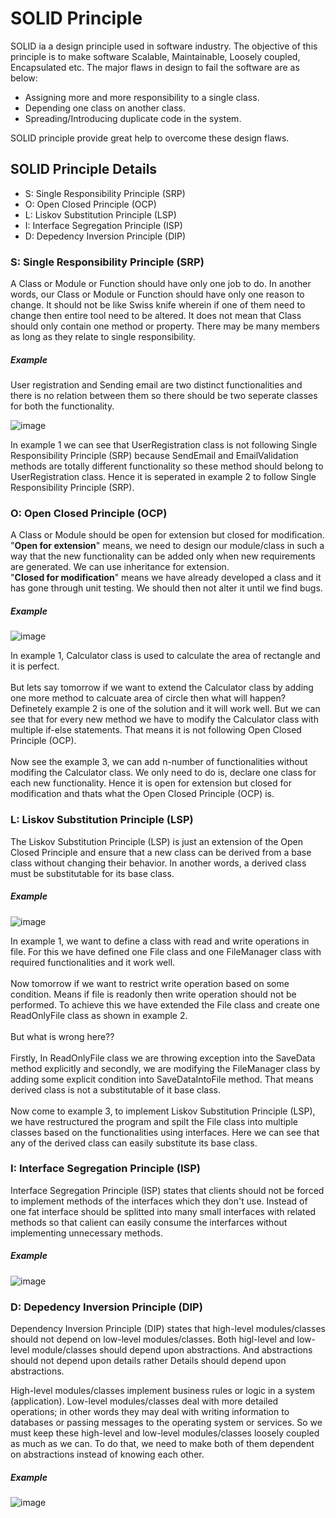 # SOLID Principle
SOLID ia a design principle used in software industry. The objective of this principle is to make software Scalable, Maintainable, Loosely coupled, Encapsulated etc.
The major flaws in design to fail the software are as below:
- Assigning more and more responsibility to a single class.
- Depending one class on another class.
- Spreading/Introducing duplicate code in the system.

SOLID principle provide great help to overcome these design flaws.

## SOLID Principle Details

- S: Single Responsibility Principle (SRP)
- O: Open Closed Principle (OCP)
- L: Liskov Substitution Principle (LSP)
- I: Interface Segregation Principle (ISP)
- D: Depedency Inversion Principle (DIP)

### S: Single Responsibility Principle (SRP)
A Class or Module or Function should have only one job to do. In another words, our Class or Module or Function should have only one reason to change. 
It should not be like Swiss knife wherein if one of them need to change then entire tool need to be altered. It does not mean that Class should only contain one method or property. There may be many members as long as they relate to single responsibility.
##### Example
User registration and Sending email are two distinct functionalities and there is no relation between them so there should be two seperate classes for both the functionality.

![image](https://user-images.githubusercontent.com/84455469/137142137-7a2e2a4e-ec18-4b55-b283-02995f984a34.png)

In example 1 we can see that UserRegistration class is not following Single Responsibility Principle (SRP) because SendEmail and EmailValidation methods are totally different functionality so these method should belong to UserRegistration class. Hence it is seperated in example 2 to follow Single Responsibility Principle (SRP).

### O: Open Closed Principle (OCP)
A Class or Module should be open for extension but closed for modification.<br/>
"<b>Open for extension</b>" means, we need to design our module/class in such a way that the new functionality can be added only when new requirements are generated. We can use inheritance for extension.<br/>
"<b>Closed for modification</b>" means we have already developed a class and it has gone through unit testing. We should then not alter it until we find bugs.

##### Example

![image](https://user-images.githubusercontent.com/84455469/137136281-c9998e16-aaae-493f-bc96-8e94cd2afecb.png)

In example 1, Calculator class is used to calculate the area of rectangle and it is perfect. <br/><br/>
But lets say tomorrow if we want to extend the Calculator class by adding one more method to calcuate area of circle then what will happen? Definetely example 2 is one of the solution and it will work well. But we can see that for every new method we have to modify the Calculator class with multiple if-else statements. That means it is not following Open Closed Principle (OCP).<br/><br/>
Now see the example 3, we can add n-number of functionalities without modifing the Calculator class. We only need to do is, declare one class for each new functionality. Hence it is open for extension but closed for modification and thats what the Open Closed Principle (OCP) is.

### L: Liskov Substitution Principle (LSP)
The Liskov Substitution Principle (LSP) is just an extension of the Open Closed Principle and ensure that a new class can be derived from a base class without changing their behavior. In another words, a derived class must be substitutable for its base class.

##### Example

![image](https://user-images.githubusercontent.com/84455469/137278862-afb355ce-f10b-4820-8ebb-9c0c84a94fe4.png)

In example 1, we want to define a class with read and write operations in file. For this we have defined one File class and one FileManager class with required functionalities and it work well.<br/><br/>
Now tomorrow if we want to restrict write operation based on some condition. Means if file is readonly then write operation should not be performed. 
To achieve this we have extended the File class and create one ReadOnlyFile class as shown in example 2. <br/><br/>But what is wrong here?? <br/><br/>Firstly, In ReadOnlyFile class we are throwing exception into the SaveData method explicitly and secondly, we are modifying the FileManager class by adding some explicit condition into SaveDataIntoFile method. That means derived class is not a substitutable of it base class.<br/><br/>
Now come to example 3, to implement Liskov Substitution Principle (LSP), we have restructured the program and spilt the File class into multiple classes based on the functionalities using interfaces. Here we can see that any of the derived class can easily substitute its base class. 

### I: Interface Segregation Principle (ISP)
Interface Segregation Principle (ISP) states that clients should not be forced to implement methods of the interfaces which they don't use. Instead of one fat interface should be splitted into many small interfaces with related methods so that calient can easily consume the interfarces without implementing unnecessary methods.

##### Example
![image](https://user-images.githubusercontent.com/84455469/137495730-cf3bae7a-4d72-40ab-b011-0dab8bd9c67f.png)

### D: Depedency Inversion Principle (DIP)
Dependency Inversion Principle (DIP) states that high-level modules/classes should not depend on low-level modules/classes. 
Both higl-level and low-level module/classes should depend upon abstractions. And abstractions should not depend upon details rather Details should depend upon abstractions.

High-level modules/classes implement business rules or logic in a system (application). Low-level modules/classes deal with more detailed operations; in other words they may deal with writing information to databases or passing messages to the operating system or services. So we must keep these high-level and low-level modules/classes loosely coupled as much as we can. To do that, we need to make both of them dependent on abstractions instead of knowing each other.

##### Example
![image](https://user-images.githubusercontent.com/84455469/137316213-65b84cf7-4833-4091-a017-0ed3c20652e3.png)

